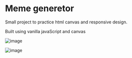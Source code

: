 <h1>Meme generetor </h1>

<p>Small project to practice html canvas and responsive design.</p>

<p>Built using vanilla javaScript and canvas</p>

![image](https://user-images.githubusercontent.com/93701509/233450096-04c99312-375b-4623-afe1-7542a8776160.png)

![image](https://user-images.githubusercontent.com/93701509/233450255-43f1fef5-afaf-49d7-a09f-e23406d1bb22.png)

